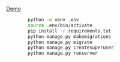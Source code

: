 [Demo](https://url-shortner-service.herokuapp.com/ "URL Shortner")

```bash
        python -m venv .env
        source .env/bin/activate  
        pip install -r requirements.txt
        python manage.py makemigrations
        python manage.py migrate
        python manage.py createsuperuser
        python manage.py runserver
```